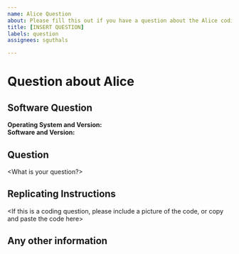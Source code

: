 ```yaml
---
name: Alice Question
about: Please fill this out if you have a question about the Alice coding software or the book "Designing 3D Digital Games".
title: [INSERT QUESTION]
labels: question
assignees: sguthals

---
```


# Question about Alice

## Software Question
**Operating System and Version:**  
**Software and Version:**  

## Question
<What is your question?>

## Replicating Instructions
<If this is a coding question, please include a picture of the code, or copy and paste the code here>

## Any other information
<Please provide any additional information you think might be pertinent.>
